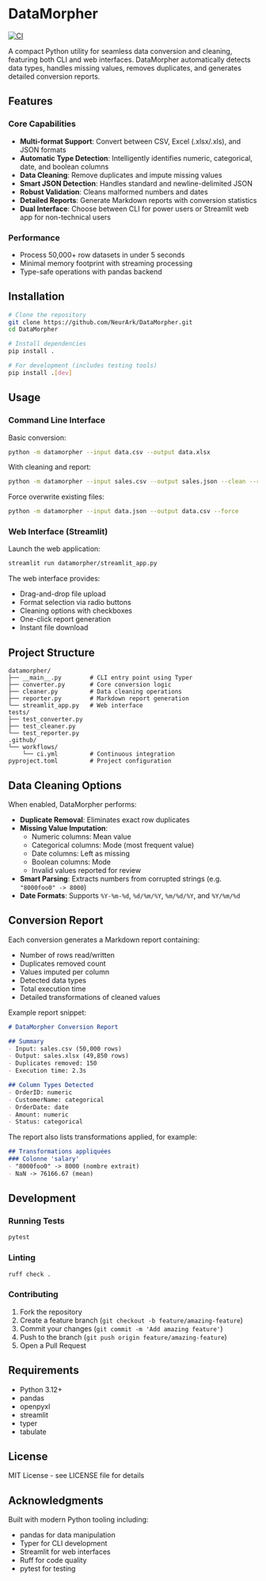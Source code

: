 # DataMorpher

[![CI](https://github.com/NeurArk/DataMorpher/actions/workflows/ci.yml/badge.svg)](https://github.com/NeurArk/DataMorpher/actions/workflows/ci.yml)

A compact Python utility for seamless data conversion and cleaning, featuring both CLI and web interfaces. DataMorpher automatically detects data types, handles missing values, removes duplicates, and generates detailed conversion reports.

## Features

### Core Capabilities
- **Multi-format Support**: Convert between CSV, Excel (.xlsx/.xls), and JSON formats
- **Automatic Type Detection**: Intelligently identifies numeric, categorical, date, and boolean columns
- **Data Cleaning**: Remove duplicates and impute missing values
- **Smart JSON Detection**: Handles standard and newline-delimited JSON
- **Robust Validation**: Cleans malformed numbers and dates
- **Detailed Reports**: Generate Markdown reports with conversion statistics
- **Dual Interface**: Choose between CLI for power users or Streamlit web app for non-technical users

### Performance
- Process 50,000+ row datasets in under 5 seconds
- Minimal memory footprint with streaming processing
- Type-safe operations with pandas backend

## Installation

```bash
# Clone the repository
git clone https://github.com/NeurArk/DataMorpher.git
cd DataMorpher

# Install dependencies
pip install .

# For development (includes testing tools)
pip install .[dev]
```

## Usage

### Command Line Interface

Basic conversion:
```bash
python -m datamorpher --input data.csv --output data.xlsx
```

With cleaning and report:
```bash
python -m datamorpher --input sales.csv --output sales.json --clean --report report.md
```

Force overwrite existing files:
```bash
python -m datamorpher --input data.json --output data.csv --force
```

### Web Interface (Streamlit)

Launch the web application:
```bash
streamlit run datamorpher/streamlit_app.py
```

The web interface provides:
- Drag-and-drop file upload
- Format selection via radio buttons
- Cleaning options with checkboxes
- One-click report generation
- Instant file download

## Project Structure

```
datamorpher/
├── __main__.py        # CLI entry point using Typer
├── converter.py       # Core conversion logic
├── cleaner.py         # Data cleaning operations
├── reporter.py        # Markdown report generation
└── streamlit_app.py   # Web interface
tests/
├── test_converter.py
├── test_cleaner.py
└── test_reporter.py
.github/
└── workflows/
    └── ci.yml         # Continuous integration
pyproject.toml         # Project configuration
```

## Data Cleaning Options

When enabled, DataMorpher performs:
- **Duplicate Removal**: Eliminates exact row duplicates
- **Missing Value Imputation**:
  - Numeric columns: Mean value
  - Categorical columns: Mode (most frequent value)
  - Date columns: Left as missing
  - Boolean columns: Mode
  - Invalid values reported for review
- **Smart Parsing**: Extracts numbers from corrupted strings (e.g. `"8000foo0" -> 8000`)
- **Date Formats**: Supports `%Y-%m-%d`, `%d/%m/%Y`, `%m/%d/%Y`, and `%Y/%m/%d`

## Conversion Report

Each conversion generates a Markdown report containing:
- Number of rows read/written
- Duplicates removed count
- Values imputed per column
- Detected data types
- Total execution time
- Detailed transformations of cleaned values

Example report snippet:
```markdown
# DataMorpher Conversion Report

## Summary
- Input: sales.csv (50,000 rows)
- Output: sales.xlsx (49,850 rows)
- Duplicates removed: 150
- Execution time: 2.3s

## Column Types Detected
- OrderID: numeric
- CustomerName: categorical
- OrderDate: date
- Amount: numeric
- Status: categorical
```

The report also lists transformations applied, for example:

```markdown
## Transformations appliquées
### Colonne 'salary'
- "8000foo0" -> 8000 (nombre extrait)
- NaN -> 76166.67 (mean)
```

## Development

### Running Tests
```bash
pytest
```

### Linting
```bash
ruff check .
```

### Contributing
1. Fork the repository
2. Create a feature branch (`git checkout -b feature/amazing-feature`)
3. Commit your changes (`git commit -m 'Add amazing feature'`)
4. Push to the branch (`git push origin feature/amazing-feature`)
5. Open a Pull Request

## Requirements

- Python 3.12+
- pandas
- openpyxl
- streamlit
- typer
- tabulate

## License

MIT License - see LICENSE file for details

## Acknowledgments

Built with modern Python tooling including:
- pandas for data manipulation
- Typer for CLI development
- Streamlit for web interfaces
- Ruff for code quality
- pytest for testing